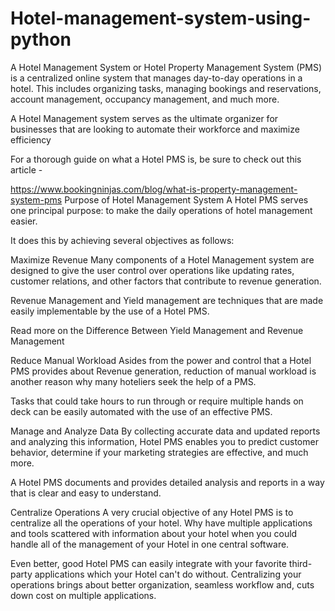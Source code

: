 # Hotel-management-system-using-python
A Hotel Management System or Hotel Property Management System (PMS) is a centralized online system that manages day-to-day operations in a hotel. This includes organizing tasks, managing bookings and reservations, account management, occupancy management, and much more.

A Hotel Management system serves as the ultimate organizer for businesses that are looking to automate their workforce and maximize efficiency

For a thorough guide on what a Hotel PMS is, be sure to check out this article -

https://www.bookingninjas.com/blog/what-is-property-management-system-pms
Purpose of Hotel Management System
A Hotel PMS serves one principal purpose: to make the daily operations of hotel management easier.

It does this by achieving several objectives as follows:

Maximize Revenue
Many components of a Hotel Management system are designed to give the user control over operations like updating rates, customer relations, and other factors that contribute to revenue generation.

Revenue Management and Yield management are techniques that are made easily implementable by the use of a Hotel PMS.

Read more on the Difference Between Yield Management and Revenue Management

Reduce Manual Workload
Asides from the power and control that a Hotel PMS provides about Revenue generation, reduction of manual workload is another reason why many hoteliers seek the help of a PMS.

Tasks that could take hours to run through or require multiple hands on deck can be easily automated with the use of an effective PMS.

Manage and Analyze Data
By collecting accurate data and updated reports and analyzing this information, Hotel PMS enables you to predict customer behavior, determine if your marketing strategies are effective, and much more.

A Hotel PMS documents and provides detailed analysis and reports in a way that is clear and easy to understand.

Centralize Operations
A very crucial objective of any Hotel PMS is to centralize all the operations of your hotel. Why have multiple applications and tools scattered with information about your hotel when you could handle all of the management of your Hotel in one central software.

Even better, good Hotel PMS can easily integrate with your favorite third-party applications which your Hotel can't do without. Centralizing your operations brings about better organization, seamless workflow and, cuts down cost on multiple applications.
